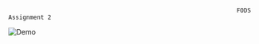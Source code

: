                                                                     FODS Assignment 2  

                                                                                       
![Demo](https://camo.githubusercontent.com/fde75d5de9c3c4f0ecda42f06636144e0d517bb03b6b8714852b9464cd44e9b4/68747470733a2f2f36342e6d656469612e74756d626c722e636f6d2f31336432633735336565643932393039376363313362626231643365343832632f363734343138303033323737363666632d39362f733139323078313038302f666536376636653766656161663638326161383463643032383063626234656564323465396465612e676966)
